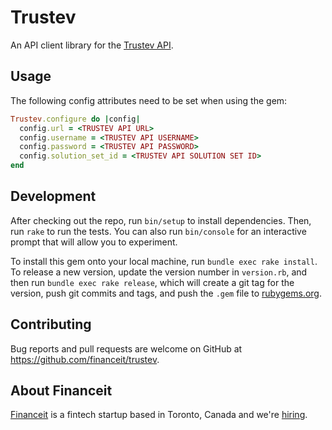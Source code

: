 # Trustev

An API client library for the [Trustev API][trustev_api].

## Usage

The following config attributes need to be set when using the gem:

```ruby
Trustev.configure do |config|
  config.url = <TRUSTEV API URL>
  config.username = <TRUSTEV API USERNAME>
  config.password = <TRUSTEV API PASSWORD>
  config.solution_set_id = <TRUSTEV API SOLUTION SET ID>
end
```

## Development

After checking out the repo, run `bin/setup` to install dependencies. Then, run `rake` to run the tests. You can also run `bin/console` for an interactive prompt that will allow you to experiment.

To install this gem onto your local machine, run `bundle exec rake install`. To release a new version, update the version number in `version.rb`, and then run `bundle exec rake release`, which will create a git tag for the version, push git commits and tags, and push the `.gem` file to [rubygems.org](https://rubygems.org).

## Contributing

Bug reports and pull requests are welcome on GitHub at https://github.com/financeit/trustev.

## About Financeit

[Financeit] is a fintech startup based in Toronto, Canada and we're [hiring].

[trustev_api]: https://trustev.com/
[financeit]: https://www.financeit.io/
[hiring]: https://www.financeit.io/ca/en/careers
